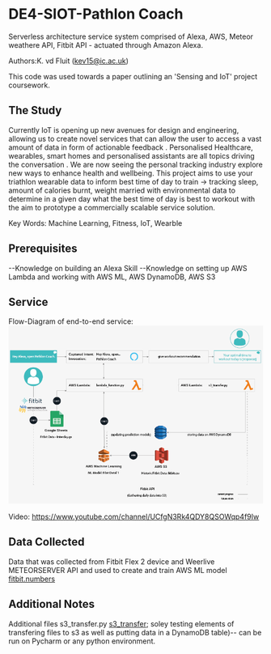 # DE4-SIOT-Pathlon Coach
Serverless architecture service system comprised of Alexa, AWS, Meteor weathere API, Fitbit API - actuated through Amazon Alexa. 


Authors:K. vd Fluit (kev15@ic.ac.uk)

This code was used towards a paper outlining an 'Sensing and IoT' project coursework. 

## The Study 

Currently IoT is opening up new avenues for design and engineering, allowing us to create novel services that can allow the user to access a vast amount of data in form of actionable feedback . Personalised Healthcare, wearables, smart homes and personalised assistants are all topics driving the conversation . We are now seeing the personal tracking industry explore new ways to enhance health and wellbeing. This project aims to use your triathlon wearable data to inform best time of day to train → tracking sleep, amount of calories burnt, weight married with environmental data to determine in a given day what the best time of day is best to workout with the aim to prototype a commercially scalable service solution.

Key Words: Machine Learning, Fitness, IoT, Wearble




## Prerequisites

--Knowledge on building an Alexa Skill
--Knowledge on setting up AWS Lambda and working with AWS ML, AWS DynamoDB, AWS S3 


## Service 
Flow-Diagram of end-to-end service:
![pathlon - demo](https://github.com/Kvdf/DE4-SIOT-Pathlon/blob/master/SystemGrey.png)

Video:
https://www.youtube.com/channel/UCfgN3Rk4QDY8QSOWqp4f9Iw


## Data Collected

Data that was collected from Fitbit Flex 2 device and Weerlive METEORSERVER API and used to create and train AWS ML model [fitbit.numbers](https://github.com/Kvdf/DE4-SIOT-Pathlon/blob/master/fitbit.numbers)

## Additional Notes 

Additional files s3_transfer.py [s3_transfer](https://github.com/Kvdf/SIOT-DE4-Optimisation---Pathlon/blob/master/s3_transfer.py); soley testing elements of transfering files to s3 as well as putting data in a DynamoDB table)-- can be run on Pycharm or any python environment. 
